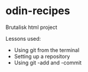 # odin-recipes

Brutalisk html project 

Lessons used:
- Using git from the terminal
- Setting up a repository 
- Using git -add and -commit